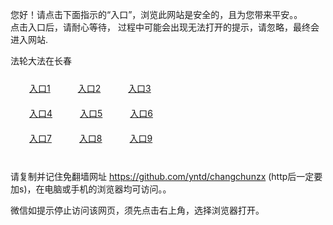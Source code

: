 您好！请点击下面指示的“入口”，浏览此网站是安全的，且为您带来平安。。 <br/>
点击入口后，请耐心等待， 过程中可能会出现无法打开的提示，请忽略，最终会进入网站. </br>

法轮大法在长春<br/>
<div style="padding:10px"><a style="margin:20px" target="_blank" href="https://d3ptpepad7yq1l.cloudfront.net/2Qpsp?afllltfg" id="ccLink1" rel="nofollow">入口1</a> <a target="_blank" style="margin:20px" href="https://d3ryus29mk1aqd.cloudfront.net/2Qpsp?jtmjjg" id="ccLink2" rel="nofollow">入口2</a> <a style="margin:20px" target="_blank" href="https://d2pfe29amez45b.cloudfront.net/2Qpsp?kuvtpch" id="ccLink3" rel="nofollow">入口3</a></div>

<div style="padding:10px" ><a style="margin:20px" target="_blank" href="https://d3ptpepad7yq1l.cloudfront.net/2Qpsp?afllltfg" id="ccLink4" rel="nofollow">入口4</a> <a style="margin:20px" href="https://d3ryus29mk1aqd.cloudfront.net/2Qpsp?jtmjjg" target="_blank" id="ccLink5" rel="nofollow">入口5</a> <a style="margin:20px" href="https://d2pfe29amez45b.cloudfront.net/2Qpsp?kuvtpch" target="_blank" id="ccLink6" rel="nofollow">入口6</a></div>

<div style="padding:10px"><a style="margin:20px" target="_blank" href="https://d3ptpepad7yq1l.cloudfront.net/2Qpsp?afllltfg" id="ccLink7" rel="nofollow">入口7</a> <a style="margin:20px" href="https://d3ryus29mk1aqd.cloudfront.net/2Qpsp?jtmjjg" target="_blank" id="ccLink8" rel="nofollow">入口8</a> <a style="margin:20px" target="_blank" href="https://d2pfe29amez45b.cloudfront.net/2Qpsp?kuvtpch" id="ccLink9" rel="nofollow">入口9</a></div>

<br/>



请复制并记住免翻墙网址 https://github.com/yntd/changchunzx (http后一定要加s)，在电脑或手机的浏览器均可访问。。<br/>

微信如提示停止访问该网页，须先点击右上角，选择浏览器打开。
